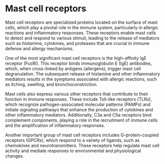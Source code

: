 <!--
source: GPT-4o
members: high-affinity IgE receptor (FcεRI), toll-like receptors (TLRs), G-protein-coupled receptors (GPCRs)
tags: receptors
-->

# Mast cell receptors

Mast cell receptors are specialized proteins located on the surface of mast cells, which play a pivotal role in the immune system, particularly in allergic reactions and inflammatory responses. These receptors enable mast cells to detect and respond to various stimuli, leading to the release of mediators such as histamine, cytokines, and proteases that are crucial in immune defense and allergy mechanisms.

One of the most significant mast cell receptors is the high-affinity IgE receptor (FcεRI). This receptor binds immunoglobulin E (IgE) antibodies, which, when cross-linked by antigens (allergens), trigger mast cell degranulation. The subsequent release of histamine and other inflammatory mediators results in the symptoms associated with allergic reactions, such as itching, swelling, and bronchoconstriction.

Mast cells also express various other receptors that contribute to their function in immune responses. These include Toll-like receptors (TLRs), which recognize pathogen-associated molecular patterns (PAMPs) and initiate signaling pathways that enhance the production of cytokines and other inflammatory mediators. Additionally, C3a and C5a receptors bind complement components, playing a role in the recruitment of immune cells and the amplification of inflammatory responses.

Another important group of mast cell receptors includes G-protein-coupled receptors (GPCRs), which respond to a variety of ligands, such as chemokines and neurotransmitters. These receptors help regulate mast cell activity and mediate responses to environmental and physiological changes.
